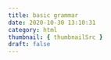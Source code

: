 ```yaml
---
title: basic grammar
date: 2020-10-30 13:10:31
category: html
thumbnail: { thumbnailSrc }
draft: false
---
```


